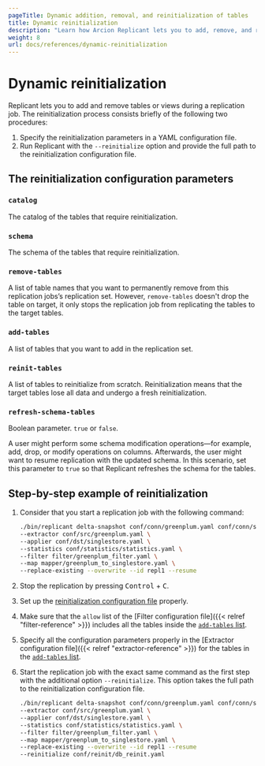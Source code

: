```yaml
---
pageTitle: Dynamic addition, removal, and reinitialization of tables
title: Dynamic reinitialization
description: "Learn how Arcion Replicant lets you to add, remove, and reinitialize tables in an ongoing replication job."
weight: 8
url: docs/references/dynamic-reinitialization
---
```


# Dynamic reinitialization
Replicant lets you to add and remove tables or views during a replication job. The reinitialization process consists briefly of the following two procedures:  

1. Specify the reinitialization parameters in a YAML configuration file. 
2. Run Replicant with the `--reinitialize` option and provide the full path to the reinitialization configuration file.

## The reinitialization configuration parameters
### `catalog`
The catalog of the tables that require reinitialization.

### `schema`
The schema of the tables that require reinitialization.

### `remove-tables`
A list of table names that you want to permanently remove from this replication jobs’s replication set. However, `remove-tables` doesn't drop the table on target, it only stops the replication job from replicating the tables to the target tables.

### `add-tables`
A list of tables that you want to add in the replication set.

### `reinit-tables`
A list of tables to reinitialize from scratch. Reinitialization means that the target tables lose all data and undergo a fresh reinitialization.

### `refresh-schema-tables`
Boolean parameter. `true` or `false`.

A user might perform some schema modification operations—for example, add, drop, or modify operations on columns. Afterwards, the user might want to resume replication with the updated schema. In this scenario, set this parameter to `true` so that Replicant refreshes the schema for the tables.

## Step-by-step example of reinitialization
1. Consider that you start a replication job with the following command:

    ```sh
    ./bin/replicant delta-snapshot conf/conn/greenplum.yaml conf/conn/singlestore.yaml \
    --extractor conf/src/greenplum.yaml \
    --applier conf/dst/singlestore.yaml \
    --statistics conf/statistics/statistics.yaml \
    --filter filter/greenplum_filter.yaml \
    --map mapper/greenplum_to_singlestore.yaml \
    --replace-existing --overwrite --id repl1 --resume
    ```
2. Stop the replication by pressing <kbd>Control</kbd> + <kbd>C</kbd>.
3. Set up the [reinitialization configuration file](#the-reinitialization-configuration-parameters) properly.
4. Make sure that the `allow` list of the [Filter configuration file]({{< relref "filter-reference" >}}) includes all the tables inside the [`add-tables` list](#add-tables).
5. Specify all the configuration parameters properly in the [Extractor configuration file]({{< relref "extractor-reference" >}}) for the tables in the [`add-tables` list](#add-tables).  
6. Start the replication job with the exact same command as the first step with the additional option `--reinitialize`. This option takes the full path to the reinitialization configuration file.

    ```sh
    ./bin/replicant delta-snapshot conf/conn/greenplum.yaml conf/conn/singlestore.yaml \
    --extractor conf/src/greenplum.yaml \
    --applier conf/dst/singlestore.yaml \
    --statistics conf/statistics/statistics.yaml \
    --filter filter/greenplum_filter.yaml \
    --map mapper/greenplum_to_singlestore.yaml \
    --replace-existing --overwrite --id repl1 --resume
    --reinitialize conf/reinit/db_reinit.yaml
    ```
